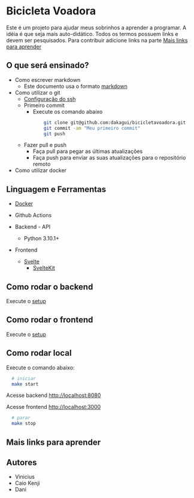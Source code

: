 # Bicicleta Voadora

Este é um projeto para ajudar meus sobrinhos a aprender a programar.
A idéia é que seja mais auto-didático.
Todos os termos possuem links e devem ser pesquisados.
Para contribuir adicione links na parte [Mais links para aprender](#mais-links-para-aprender)


## O que será ensinado?

+ Como escrever markdown
  + Este documento usa o formato [markdown](https://www.markdowntutorial.com/)
+ Como utilizar o git
  + [Configuração do ssh](https://docs.microsoft.com/en-us/azure/devops/repos/git/use-ssh-keys-to-authenticate?view=azure-devops)
  + Primeiro commit
    + Execute os comando abaixo 
        ```bash
            git clone git@github.com:dakagui/bicicletavoadora.git
            git commit -am "Meu primeiro commit"
            git push
        ``` 
  + Fazer pull e push
    + Faça pull para pegar as últimas atualizações
    + Faça push para enviar as suas atualizações para o repositório remoto
+ Como utilizar docker

## Linguagem e Ferramentas

+ [Docker](https://docs.microsoft.com/pt-br/dotnet/architecture/microservices/container-docker-introduction/docker-defined)

+ Github Actions

+ Backend - API
  + Python 3.10.1+

+ Frontend
  + [Svelte](https://svelte.dev/tutorial/basics)
    + [SvelteKit](https://kit.svelte.dev/)

## Como rodar o backend
  Execute o [setup](./backend/README.md)

## Como rodar o frontend
  Execute o [setup](./frontend/README.md)  

## Como rodar local
Execute o comando abaixo:
  ```bash
    # iniciar
    make start
  ```
Acesse backend [http://localhost:8080 ](http://localhost:8080)

Acesse frontend [http://localhost:3000](http://localhost:3000)

  ```bash
    # parar 
    make stop 
  ```

## Mais links para aprender

## Autores
+ Vinicius
+ Caio Kenji
+ Dani